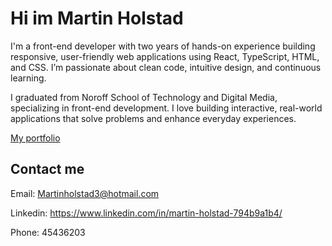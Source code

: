 # Hi im Martin Holstad

I'm a front-end developer with two years of hands-on experience building responsive, user-friendly web applications using React, TypeScript, HTML, and CSS. I’m passionate about clean code, intuitive design, and continuous learning. 

I graduated from Noroff School of Technology and Digital Media, specializing in front-end development. I love building interactive, real-world applications that solve problems and enhance everyday experiences.

[My portfolio](https://martin-holstad-portfolio.netlify.app/)

## Contact me

Email: Martinholstad3@hotmail.com

Linkedin: https://www.linkedin.com/in/martin-holstad-794b9a1b4/

Phone: 45436203
